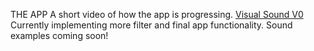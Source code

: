 THE APP
A short video of how the app is progressing. [Visual Sound V0](https://www.youtube.com/watch?v=RA41XO8sTVM&feature=youtu.be)
Currently implementing more filter and final app functionality. Sound examples coming soon!











